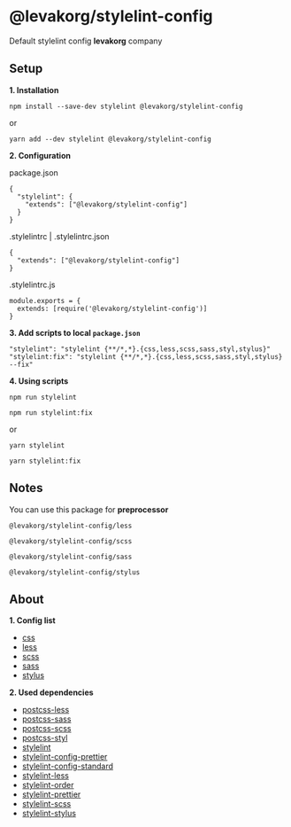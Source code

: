 # @levakorg/stylelint-config

Default stylelint config **levakorg** company

## Setup

**1. Installation**

```
npm install --save-dev stylelint @levakorg/stylelint-config
```

or

```
yarn add --dev stylelint @levakorg/stylelint-config
```

**2. Configuration**

package.json

```
{
  "stylelint": {
    "extends": ["@levakorg/stylelint-config"]
  }
}
```

.stylelintrc | .stylelintrc.json

```
{
  "extends": ["@levakorg/stylelint-config"]
}
```

.stylelintrc.js

```
module.exports = {
  extends: [require('@levakorg/stylelint-config')]
}
```

**3. Add scripts to local `package.json`**

```
"stylelint": "stylelint {**/*,*}.{css,less,scss,sass,styl,stylus}"
"stylelint:fix": "stylelint {**/*,*}.{css,less,scss,sass,styl,stylus} --fix"
```

**4. Using scripts**

```
npm run stylelint
```

```
npm run stylelint:fix
```

or

```
yarn stylelint
```

```
yarn stylelint:fix
```

## Notes

You can use this package for **preprocessor**

```
@levakorg/stylelint-config/less
```

```
@levakorg/stylelint-config/scss
```

```
@levakorg/stylelint-config/sass
```

```
@levakorg/stylelint-config/stylus
```

## About

**1. Config list**

- [css](https://github.com/levakorg/stylelint-config/blob/master/.stylelintrc.js)
- [less](https://github.com/levakorg/stylelint-config/blob/master/less/.stylelintrc.js)
- [scss](https://github.com/levakorg/stylelint-config/blob/master/scss/.stylelintrc.js)
- [sass](https://github.com/levakorg/stylelint-config/blob/master/sass/.stylelintrc.js)
- [stylus](https://github.com/levakorg/stylelint-config/blob/master/stylus/.stylelintrc.js)

**2. Used dependencies**

- [postcss-less](https://www.npmjs.com/package/postcss-less)
- [postcss-sass](https://www.npmjs.com/package/postcss-sass)
- [postcss-scss](https://www.npmjs.com/package/postcss-scss)
- [postcss-styl](https://www.npmjs.com/package/postcss-styl)
- [stylelint](https://www.npmjs.com/package/stylelint)
- [stylelint-config-prettier](https://www.npmjs.com/package/stylelint-config-prettier)
- [stylelint-config-standard](https://www.npmjs.com/package/stylelint-config-standard)
- [stylelint-less](https://www.npmjs.com/package/stylelint-less)
- [stylelint-order](https://www.npmjs.com/package/stylelint-order)
- [stylelint-prettier](https://www.npmjs.com/package/stylelint-prettier)
- [stylelint-scss](https://www.npmjs.com/package/stylelint-scss)
- [stylelint-stylus](https://www.npmjs.com/package/stylelint-stylus)
